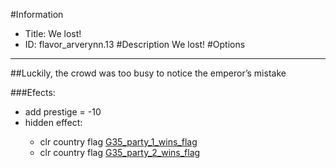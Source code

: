 #Information
 - Title: We lost!
 - ID: flavor_arverynn.13
#Description
We lost!
#Options

___
##Luckily, the crowd was too busy to notice the emperor’s mistake

###Efects:<ul><li>add prestige = -10</li><li>hidden effect:</li><ul><li>clr country flag [G35_party_1_wins_flag](../flags/g35_party_1_wins_flag.md)</li><li>clr country flag [G35_party_2_wins_flag](../flags/g35_party_2_wins_flag.md)</li></ul></ul>

